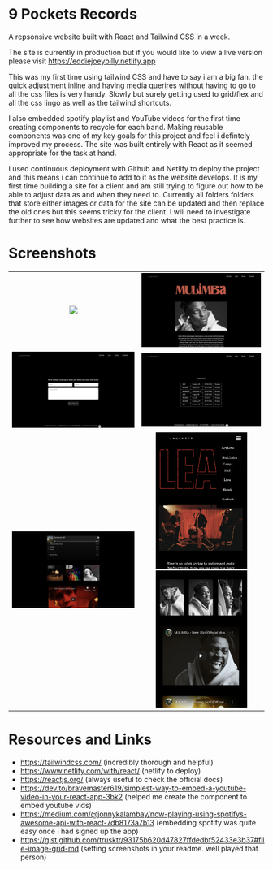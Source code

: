 # 9 Pockets Records

A repsonsive website built with React and Tailwind CSS in a week.

The site is currently in production but if you would like to view a live version please visit https://eddiejoeybilly.netlify.app

This was my first time using tailwind CSS and have to say i am a big fan. the quick adjustment inline and having  media querires without having to go to all the css files is very handy. Slowly but surely getting used to grid/flex and all the css lingo as well as the tailwind shortcuts.

I also embedded spotify playlist and YouTube videos for the first time creating components to recycle for each band. Making reusable components was one of my key goals for this project and feel i defintely improved my process. The site was built entirely with React as it seemed appropriate for the task at hand.

I used continuous deployment with Github and Netlify to deploy the project and this means i can continue to add to it as the website develops.  It is my first time building a site for a client and am still trying to figure out how to be able to adjust data as and when they need to. Currently all folders folders that store either images or data for the site can be updated and then replace the old ones but this seems tricky for the client. I will need to investigate further to see how websites are updated and what the best practice is.

# Screenshots
| | |
|:-------------------------:|:-------------------------:|
  <img src="./public/images/screenshots/Screenshot 2022-04-19 at 18.37.41.png" width="400px"/> | <img src="./public/images/screenshots/Screenshot 2022-04-19 at 18.38.00.png" width="400px"/> |
  |<img src="./public/images/screenshots/Screenshot 2022-04-19 at 18.38.03.png" width="400px"/> | <img src="./public/images/screenshots/Screenshot 2022-04-19 at 18.38.11.png" width="400px"/> |
  |<img src="./public/images/screenshots/Screenshot 2022-04-19 at 18.38.24.png" width="400px"/> | <img src="./public/images/screenshots/Screenshot 2022-04-19 at 19.24.31.png" width="180px"/><img src="./public/images/screenshots/Screenshot 2022-04-19 at 19.27.30.png" width="180px"/>|

  # Resources and Links

  - https://tailwindcss.com/ (incredibly thorough and helpful)
  - https://www.netlify.com/with/react/ (netlify to deploy)
  - https://reactjs.org/ (always useful to check the official docs)
  - https://dev.to/bravemaster619/simplest-way-to-embed-a-youtube-video-in-your-react-app-3bk2 (helped me create the component to embed youtube vids)
  - https://medium.com/@jonnykalambay/now-playing-using-spotifys-awesome-api-with-react-7db8173a7b13 (embedding spotify was quite easy once i had signed up the app)
  - https://gist.github.com/trusktr/93175b620d47827ffdedbf52433e3b37#file-image-grid-md (setting screenshots in your readme. well played that person)

